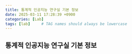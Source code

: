 ```yaml
---
title: 통계적 인공지능 연구실 기본 정보
date: 2025-03-11 17:28:39 +0900
categories: [Lab]
tags: [lab]     # TAG names should always be lowercase
---
```


## 통계적 인공지능 연구실 기본 정보
